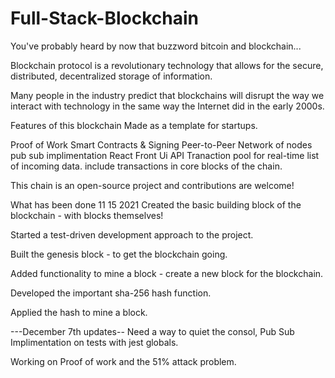 # Full-Stack-Blockchain

 You've probably heard by now that buzzword bitcoin and blockchain...
 
 Blockchain protocol is a revolutionary technology that allows for the secure, distributed, decentralized storage of information. 
 
 Many people in the industry predict that blockchains will disrupt the way we interact with technology in the same way the Internet did in the early 2000s.

 Features of this blockchain
 Made as a template for startups. 

 Proof of Work
 Smart Contracts & Signing
 Peer-to-Peer Network of nodes pub sub implimentation
 React Front Ui
 API 
 Tranaction pool for real-time list of incoming data. 
 include transactions in core blocks of the chain.

This chain is an open-source project and contributions are welcome!

What has been done 11 15 2021
Created the basic building block of the blockchain - with blocks themselves!

Started a test-driven development approach to the project.

Built the genesis block - to get the blockchain going.

Added functionality to mine a block - create a new block for the blockchain.

Developed the important sha-256 hash function.

Applied the hash to mine a block.

---December 7th updates--
Need a way to quiet the consol, 
Pub Sub Implimentation on tests with jest globals. 

Working on Proof of work and the 51% attack problem. 